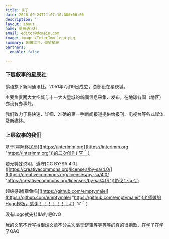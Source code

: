 ```yaml
---
title: 关于
date: 2020-09-24T11:07:10.000+06:00
description: ''
layout: about
name: 星辰通讯社
email: editor@domain.com
image: images/InterImm_logo.png
summary: 俯瞰昆仑，仰望星辰
partners:
  enable: false

---
```

### **下层叙事的星辰社**

鹊语旗下新闻通讯社。2051年7月19日成立，总部设在星夜城。

主要负责两大太空城与十一大火星城的新闻信息采集、发布。在地球各国（地区）亦设有办事处。

我们致力于将快速、详细、准确的第一手新闻报道提供给报刊、电视台等各式媒体及新媒体。

### **上层叙事的我们**

基于\[星际移民局\]([https://interimm.org](https://interimm.org "https://interimm.org"))的二次创作(´▽｀)

若无特殊说明，遵守\[CC BY-SA 4.0\]([https://creativecommons.org/licenses/by-sa/4.0/](https://creativecommons.org/licenses/by-sa/4.0/ "https://creativecommons.org/licenses/by-sa/4.0/"))协议(´･ω･\`)

超级感谢\[章鱼喵\]([https://github.com/emptymalei](https://github.com/emptymalei "https://github.com/emptymalei"))老师做的Hugo模板，感谢！！！！！！！♪( ´▽｀)

没有Logo就先挂IIA的吧OvO

我的文笔不行写得很烂文章不分主次毫无逻辑等等等等的真的很抱歉，在学了在学了QAQ